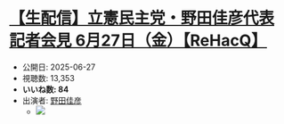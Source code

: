 # [【生配信】立憲民主党・野田佳彦代表 記者会見 6月27日（金）【ReHacQ】](https://www.youtube.com/watch?v=DhGkYJP_UIM)
-   公開日: 2025-06-27
-   視聴数: 13,353
-   **いいね数: 84**
-   出演者: [野田佳彦](/rehacq_fan/people/野田佳彦 "wikilink")
    - [![](https://img.youtube.com/vi/DhGkYJP_UIM/hqdefault.jpg)](https://www.youtube.com/watch?v=DhGkYJP_UIM)
